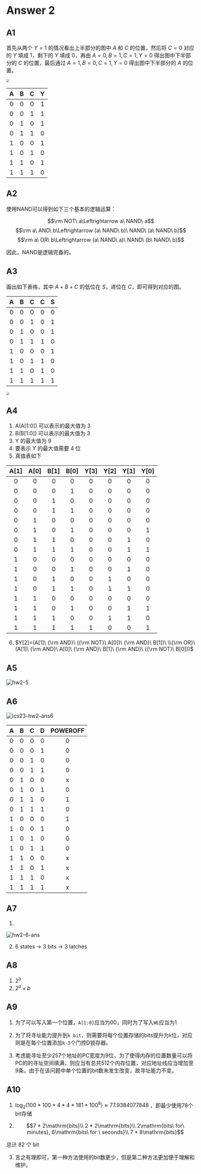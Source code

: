 # Answer 2

## A1

首先从两个 $Y=1$ 的情况看出上半部分的图中 $A$ 和 $C$ 的位置，然后将 $C=0$ 对应的 $Y$ 填成 $1$，剩下的 $Y$ 填成 $0$，再由 $A=0,B=1,C=1,Y=0$ 得出图中下半部分的 $C$ 的位置，最后通过 $A=1,B=0,C=1,Y=0$ 得出图中下半部分的 $A$ 的位置。

<img src="./hw2/hw2-1-ans.png" style="zoom:50%;" />

|   A   |   B   |   C   |   Y   |
| :---: | :---: | :---: | :---: |
|   0   |   0   |   0   |   1   |
|   0   |   0   |   1   |   1   |
|   0   |   1   |   0   |   1   |
|   0   |   1   |   1   |   0   |
|   1   |   0   |   0   |   1   |
|   1   |   0   |   1   |   0   |
|   1   |   1   |   0   |   1   |
|   1   |   1   |   1   |   0   |

## A2

使用NAND可以得到如下三个基本的逻辑运算：

$$\rm NOT\ a\Leftrightarrow a\ NAND\ a$$
$$\rm a\ AND\ b\Leftrightarrow (a\ NAND\ b)\ NAND\ (a\ NAND\ b)$$
$$\rm a\ OR\ b\Leftrightarrow (a\ NAND\ a)\ NAND\ (b\ NAND\ b)$$

因此，NAND是逻辑完备的。

## A3

画出如下表格，其中 $A+B+C$ 的低位在 $S$，进位在 $C$，即可得到对应的图。

|   A   |   B   |   C   |   C   |   S   |
| :---: | :---: | :---: | :---: | :---: |
|   0   |   0   |   0   |   0   |   0   |
|   0   |   0   |   1   |   0   |   1   |
|   0   |   1   |   0   |   0   |   1   |
|   0   |   1   |   1   |   1   |   0   |
|   1   |   0   |   0   |   0   |   1   |
|   1   |   0   |   1   |   1   |   0   |
|   1   |   1   |   0   |   1   |   0   |
|   1   |   1   |   1   |   1   |   1   |

<img src="./hw2/hw2-3-ans.png" style="zoom:50%;" />

## A4

1. A(A[1:0]) 可以表示的最大值为 $3$
2. B(B[1:0]) 可以表示的最大值为 $3$
3. Y 的最大值为 $9$
4. 要表示 Y 的最大值需要 $4$ 位
5. 真值表如下

| A[1]  | A[0]  | B[1]  | B[0]  | Y[3]  | Y[2]  | Y[1]  | Y[0]  |
| :---: | :---: | :---: | :---: | :---: | :---: | :---: | :---: |
|   0   |   0   |   0   |   0   |   0   |   0   |   0   |   0   |
|   0   |   0   |   0   |   1   |   0   |   0   |   0   |   0   |
|   0   |   0   |   1   |   0   |   0   |   0   |   0   |   0   |
|   0   |   0   |   1   |   1   |   0   |   0   |   0   |   0   |
|   0   |   1   |   0   |   0   |   0   |   0   |   0   |   0   |
|   0   |   1   |   0   |   1   |   0   |   0   |   0   |   1   |
|   0   |   1   |   1   |   0   |   0   |   0   |   1   |   0   |
|   0   |   1   |   1   |   1   |   0   |   0   |   1   |   1   |
|   1   |   0   |   0   |   0   |   0   |   0   |   0   |   0   |
|   1   |   0   |   0   |   1   |   0   |   0   |   1   |   0   |
|   1   |   0   |   1   |   0   |   0   |   1   |   0   |   0   |
|   1   |   0   |   1   |   1   |   0   |   1   |   1   |   0   |
|   1   |   1   |   0   |   0   |   0   |   0   |   0   |   0   |
|   1   |   1   |   0   |   1   |   0   |   0   |   1   |   1   |
|   1   |   1   |   1   |   0   |   0   |   1   |   1   |   0   |
|   1   |   1   |   1   |   1   |   1   |   0   |   0   |   1   |

6. $Y[2]=(A[1]\ {\rm AND}\ ({\rm NOT}\ A[0])\ {\rm AND}\ B[1])\ \\{\rm OR}\ (A[1]\ {\rm AND}\ A[0]\ {\rm AND}\ B[1]\ {\rm AND}\ ({\rm NOT}\ B[0]))$

## A5

![hw2-5](./hw2/hw2-5.webp)

## A6

![ics23-hw2-ans6](./hw2/hw2-6-ans.jpg)

|   A   |   B   |   C   |   D   | POWEROFF |
| :---: | :---: | :---: | :---: | :------: |
|   0   |   0   |   0   |   0   |    0     |
|   0   |   0   |   0   |   1   |    0     |
|   0   |   0   |   1   |   0   |    0     |
|   0   |   0   |   1   |   1   |    0     |
|   0   |   1   |   0   |   0   |    x     |
|   0   |   1   |   0   |   1   |    0     |
|   0   |   1   |   1   |   0   |    1     |
|   0   |   1   |   1   |   1   |    0     |
|   1   |   0   |   0   |   0   |    1     |
|   1   |   0   |   0   |   1   |    0     |
|   1   |   0   |   1   |   0   |    0     |
|   1   |   0   |   1   |   1   |    0     |
|   1   |   1   |   0   |   0   |    x     |
|   1   |   1   |   0   |   1   |    x     |
|   1   |   1   |   1   |   0   |    x     |
|   1   |   1   |   1   |   1   |    x     |

## A7

1. 
![hw2-6-ans](./hw2/hw2-7-ans.jpg)

2. 6 states -> 3 bits -> 3 latches

## A8

1. $2^a$
2. $2^a\times b$

## A9

1. 为了可以写入第一个位置，`A[1:0]`应当为00，同时为了写入`WE`应当为1

2. 为了将寻址能力提升到`k bit`，则需要将每个位置存储的bits提升为`k`位，对应则是在每个位置添加`k-3`个门控D锁存器。

3. 考虑能寻址至少257个地址的PC宽度为9位，为了使得内存的位置数量可以将PC的的寻址空间填满，则应当有总共512个内存位置，对应地址线应当增加至9条。由于在该问题中单个位置的bit数未发生改变，故寻址能力不变。

## A10

1. $\log_2(100 * 100 * 4 * 4 * 181 * 100^8) \approx 77.9384077848$ ，即最少使用78个bit存储

2. $$7 * 2\mathrm{bits}\\ 2 * 2\mathrm{bits}\\ 2\mathrm{bits\ for\ minutes}, 6\mathrm{bits\  for \ seconds}\\ 7 * 8\mathrm{bits}$$

总计 82 个 bit

3. 言之有理即可，第一种方法使用的bit数更少，但是第二种方法更加便于理解和维护。
